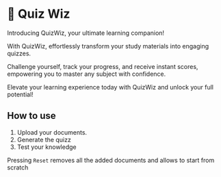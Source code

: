 # :brain: Quiz Wiz
Introducing QuizWiz, your ultimate learning companion! 

With QuizWiz, effortlessly transform your study materials into engaging quizzes. 

Challenge yourself, track your progress, and receive instant scores, empowering you to master any subject with confidence. 

Elevate your learning experience today with QuizWiz and unlock your full potential!

## How to use

1. Upload your documents. 
2. Generate the quizz
3. Test your knowledge

Pressing `Reset` removes all the added documents and allows to start from scratch